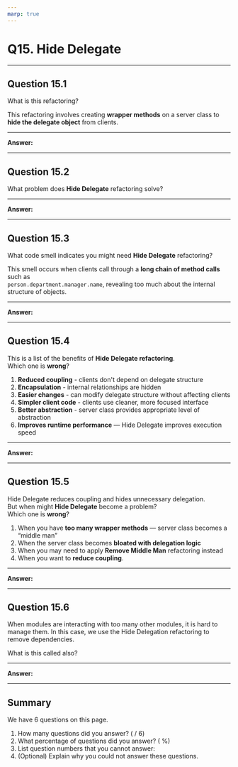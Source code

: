 ```yaml
---
marp: true
---
```


# Q15. Hide Delegate

---

## Question 15.1

What is this refactoring?

This refactoring involves creating **wrapper methods** on a server class to **hide the delegate object** from clients.  

---

**Answer:**  


---

## Question 15.2

What problem does **Hide Delegate** refactoring solve?  

---

**Answer:**  


---

## Question 15.3

What code smell indicates you might need **Hide Delegate** refactoring?

This smell occurs when clients call through a **long chain of method calls** such as  
`person.department.manager.name`, revealing too much about the internal structure of objects.  

---

**Answer:**


---

## Question 15.4

This is a list of the benefits of **Hide Delegate refactoring**.  
Which one is **wrong**?

1. **Reduced coupling** - clients don't depend on delegate structure
2. **Encapsulation** - internal relationships are hidden
3. **Easier changes** - can modify delegate structure without affecting clients
4. **Simpler client code** - clients use cleaner, more focused interface
5. **Better abstraction** - server class provides appropriate level of abstraction
6. **Improves runtime performance** — Hide Delegate improves execution speed

---

**Answer:**


---

## Question 15.5

Hide Delegate reduces coupling and hides unnecessary delegation.  
But when might **Hide Delegate** become a problem?  
Which one is **wrong**?

1. When you have **too many wrapper methods** — server class becomes a “middle man”  
2. When the server class becomes **bloated with delegation logic**  
3. When you may need to apply **Remove Middle Man** refactoring instead  
4. When you want to **reduce coupling**.

---

**Answer:**


---

## Question 15.6

When modules are interacting with too many other modules, it is hard to manage them.
In this case, we use the Hide Delegation refactoring to remove dependencies.

What is this called also?

---

**Answer:**


---

## Summary

We have 6 questions on this page.

1. How many questions did you answer? ( / 6)
2. What percentage of questions did you answer? (  %)
3. List question numbers that you cannot answer:
4. (Optional) Explain why you could not answer these questions.
